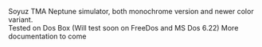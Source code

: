 Soyuz TMA Neptune simulator, both monochrome version and newer color variant.  
Tested on Dos Box (Will test soon on FreeDos and MS Dos 6.22)
More documentation to come
